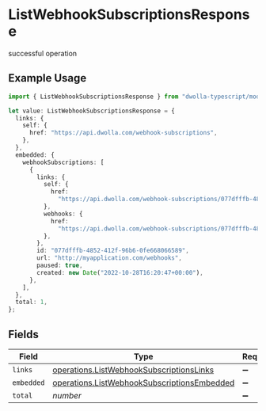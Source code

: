 # ListWebhookSubscriptionsResponse

successful operation

## Example Usage

```typescript
import { ListWebhookSubscriptionsResponse } from "dwolla-typescript/models/operations";

let value: ListWebhookSubscriptionsResponse = {
  links: {
    self: {
      href: "https://api.dwolla.com/webhook-subscriptions",
    },
  },
  embedded: {
    webhookSubscriptions: [
      {
        links: {
          self: {
            href:
              "https://api.dwolla.com/webhook-subscriptions/077dfffb-4852-412f-96b6-0fe668066589",
          },
          webhooks: {
            href:
              "https://api.dwolla.com/webhook-subscriptions/077dfffb-4852-412f-96b6-0fe668066589/webhooks",
          },
        },
        id: "077dfffb-4852-412f-96b6-0fe668066589",
        url: "http://myapplication.com/webhooks",
        paused: true,
        created: new Date("2022-10-28T16:20:47+00:00"),
      },
    ],
  },
  total: 1,
};
```

## Fields

| Field                                                                                                      | Type                                                                                                       | Required                                                                                                   | Description                                                                                                | Example                                                                                                    |
| ---------------------------------------------------------------------------------------------------------- | ---------------------------------------------------------------------------------------------------------- | ---------------------------------------------------------------------------------------------------------- | ---------------------------------------------------------------------------------------------------------- | ---------------------------------------------------------------------------------------------------------- |
| `links`                                                                                                    | [operations.ListWebhookSubscriptionsLinks](../../models/operations/listwebhooksubscriptionslinks.md)       | :heavy_minus_sign:                                                                                         | N/A                                                                                                        |                                                                                                            |
| `embedded`                                                                                                 | [operations.ListWebhookSubscriptionsEmbedded](../../models/operations/listwebhooksubscriptionsembedded.md) | :heavy_minus_sign:                                                                                         | N/A                                                                                                        |                                                                                                            |
| `total`                                                                                                    | *number*                                                                                                   | :heavy_minus_sign:                                                                                         | N/A                                                                                                        | 1                                                                                                          |